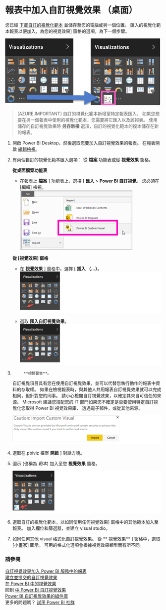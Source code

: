 <properties
   pageTitle="報表中加入自訂視覺效果 （桌面）"
   description="桌面中對報表新增的自訂視覺效果"
   services="powerbi"
   documentationCenter=""
   authors="mihart"
   manager="mblythe"
   backup=""
   editor=""
   tags=""
   qualityFocus="monitoring"
   qualityDate="03/15/2016"/>

<tags
   ms.service="powerbi"
   ms.devlang="NA"
   ms.topic="article"
   ms.tgt_pltfrm="NA"
   ms.workload="powerbi"
   ms.date="09/30/2016"
   ms.author="mihart"/>

# 報表中加入自訂視覺效果 （桌面）  

您已經 [下載自訂的視覺化範本](powerbi-custom-visuals-download-from-the-gallery.md) 並儲存至您的電腦或另一個位置。  匯入的視覺化範本報表以便加入，為您的視覺效果] 窗格的選項，為下一個步驟。

![](media/powerbi-custom-visuals-use/pbi-custom-viz-icon.png)

>[AZURE.IMPORTANT]
自訂的視覺化範本新增至特定報表匯入。 如果您想要在另一個報表中使用的視覺化範本，您需要將它匯入以及該報表。
使用儲存的自訂視覺效果時 **另存新檔** 選項，自訂的視覺化範本的複本儲存在新的報表。


1. 開啟 Power BI Desktop，然後選取您要加入自訂視覺效果的報表。  在報表開啟 [編輯檢視](powerbi-service-interact-with-a-report-in-editing-view.md)。

2.  有兩個自訂的視覺化範本匯入選項︰ 從 **檔案** 功能表或從 **視覺效果** 窗格。

    **從桌面檔案功能表**

    - 在報表上 **檔案** ] 功能表上，選擇 [ **匯入** &gt; **Power BI 自訂視覺**。 您必須在 [編輯] 檢視。  
      ![](media/powerbi-custom-visuals-use/power-bi-import.png)

    **從 [視覺效果] 窗格**
    - 在 **視覺效果** ] 窗格中，選擇 [ **插入 （...）**。
      ![](media/powerbi-custom-visuals-use/InsertPane.png)  

    - 選取 **匯入自訂視覺效果**。  
      ![](media/powerbi-custom-visuals-use/InsertPane.png)  

3. 
            **檢閱警告**。

    自訂視覺項目具有您在使用自訂視覺效果，並可以代替您執行動作的報表中資料的存取權。 如果在檢視報表時，與其他人共用報表自訂視覺效果就可以完成相同，但針對您的同事。 請小心檢閱自訂視覺效果，以確定其來自可信任的來源。 Microsoft 建議您搭配您的 IT 部門如果您不確定是否要使用特定自訂視覺化您取得 Power BI 視覺效果庫、 透過電子郵件，或從其他來源。  

    ![](media/powerbi-custom-visuals-use/caution.png)

4. 選取在.pbiviz 檔案 **開啟** ] 對話方塊。

5. 圖示 (也稱為 *範本*) 加入至您 **視覺效果** 窗格。  

    ![](media/powerbi-custom-visuals-use/VisualUse.png)

6. 選取自訂的視覺化範本，以如同使用任何視覺效果] 窗格中的其他範本加入至報表。 加入欄位和篩選器，並建立 visual studio。

7.  如同任何其他 visual 格式化自訂視覺效果。  從 ** 視覺效果** ] 窗格中，選取 [小畫家] 圖示。 可用的格式化選項會根據視覺效果類型而有所不同。

### 請參閱

[自訂視覺效果加入 Power BI 服務中的報表](powerbi-custom-visuals-add-to-report.md)  
[建立並提交的自訂視覺效果](powerbi-custom-visuals-create-for-the-gallery.md)  
[在 Power BI 中的視覺效果](powerbi-service-visualizations-for-reports.md)  
回到 [中 Power BI 自訂視覺效果](powerbi-custom-visuals.md)  
[Power BI 自訂視覺效果的組件庫](https://app.powerbi.com/visuals)  
更多的問題嗎？ [試用 Power BI 社群](http://community.powerbi.com/)
